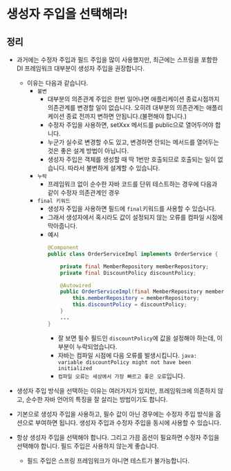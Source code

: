 # 생성자 주입을 선택해라!

## 정리

- 과거에는 수정자 주입과 필드 주입을 많이 사용했지만, 최근에는 스프링을 포함한 DI 프레임워크 대부분이 생성자 주입을 권장합니다.
  - 이유는 다음과 같습니다.
    - `불변`
      - 대부분의 의존관계 주입은 한번 일어나면 애플리케이션 종료시점까지 의존관계를 변경할 일이 없습니다. 오히려 대부분의 의존관계는 애플리케이션 종료 전까지 변하면 안됩니다.(불편해야 합니다.)
      - 수정자 주입을 사용하면, setXxx 메서드를 public으로 열어두어야 합니다.
      - 누군가 실수로 변경할 수도 있고, 변경하면 안되는 메서드를 열어두는 것은 좋은 설계 방법이 아닙니다.
      - 생성자 주입은 객체를 생성할 때 딱 1번만 호출되므로 호출되는 일이 없습니다. 따라서 불변하게 설계할 수 있습니다.
    - `누락`
      - 프레임워크 없이 순수한 자바 코드를 단위 테스트하는 경우에 다음과 같이 수정자 의존관계인 경우
    - `final 키워드`
      - 생성자 주입을 사용하면 필드에 `final`키워드를 사용할 수 있습니다.
      - 그래서 생성자에서 혹시라도 값이 설정되지 않는 오류를 컴파일 시점에 막아줍니다.
      - 예시
        ```Java
        @Component
        public class OrderServiceImpl implements OrderService {

            private final MemberRepository memberRepository;
            private final DiscountPolicy discountPolicy;

            @Autowired
            public OrderServiceImpl(final MemberRepository memberRepository, final DiscountPolicy discountPolicy) {
                this.memberRepository = memberRepository;
                this.discountPolicy = discountPolicy;
            }
            ...
        }
        ```
        - 잘 보면 필수 필드인 `discountPolicy`에 값을 설정해야 하는데, 이 부분이 누락되었습니다.
        - 자바는 컴파일 시점에 다음 오류를 발생시킵니다.
          `java: variable discountPolicy might not have been initialized`
        - `컴파일 오류는 세상에서 가장 빠르고 좋은 오류`입니다.

- 생성자 주입 방식을 선택하는 이유는 여러가지가 있지만, 프레임워크에 의존하지 않고, 순수한 자바 언어의 특징을 잘 살리는 방법이기도 합니다.
- 기본으로 생성자 주입을 사용하고, 필수 값이 아닌 경우에는 수정자 주입 방식을 옵션으로 부여하면 됩니다. 생성자 주입과 수정자 주입을 동시에 사용할 수 있습니다.
- 항상 생성자 주입을 선택해야 합니다. 그리고 가끔 옵션이 필요하면 수정자 주입을 선택해야 합니다. 필드 주입은 사용하지 않는게 좋습니다.
  - 필드 주입은 스프링 프레임워크가 아니면 테스트가 불가능합니다.
